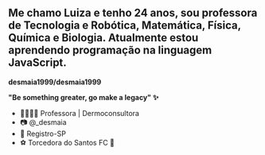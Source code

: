 ## Me chamo **Luiza** e tenho 24 anos, sou professora de Tecnologia e Robótica, Matemática, Física, Química e Biologia. Atualmente estou aprendendo programação na linguagem JavaScript.

**desmaia1999/desmaia1999** 

**"Be something greater, go make a legacy" ✨**

- 👩🏻‍🔬🔭 Professora | Dermoconsultora
- 📷 @_desmaia
- 📍 Registro-SP
- ⚽️ Torcedora do Santos FC 🖤
